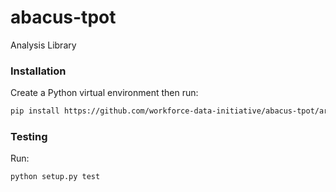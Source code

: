 # abacus-tpot
Analysis Library

### Installation

Create a Python virtual environment then run:

```bash
pip install https://github.com/workforce-data-initiative/abacus-tpot/archive/master.zip
```

### Testing

Run:
```bash
python setup.py test
```